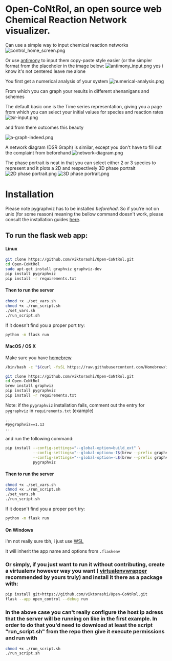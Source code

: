 # Open-CoNtRol, an open source web Chemical Reaction Network visualizer.

Can use a simple way to input chemical reaction networks
![control_home_screen.png](pics/control_home_screen.png)

Or use [antimony](https://tellurium.readthedocs.io/en/latest/antimony.html#introduction-and-basics) to input them copy-paste style easier (or the simpler format from the placeholer in the image below:
![antimony_input.png](pics/antimony_input.png)
yes i know it's not centered leave me alone

You first get a numerical analysis of your system
![numerical-analysis.png](pics/numerical-analysis.png)

From which you can graph your results in different shenanigans and schemes

The default basic one is the Time series representation, giving you a page from which you can select your initial values for 
species and reaction rates
![tsr-input.png](pics/tsr-input.png)

and from there outcomes this beauty

![a-graph-indeed.png](pics/a-graph-indeed.png)

A network diagram (DSR Graph) is similar, except you don't have to fill out the complaint from beforehand
![network-diagram.png](pics/network-diagram.png)

The phase portrait is neat in that you can select either 2 or 3 species to represent and it plots a 2D and respectively 3D phase portrait
![2D phase portrait.png](pics/2D%20phase%20portrait.png)
![3D phase portrait.png](pics/3D%20phase%20portrait.png)

# Installation
Please note pygraphviz has to be installed *beforehad*. So if you're not on unix (for some reason) meaning the bellow command doesn't work, please consult the installation guides [here](https://pygraphviz.github.io/documentation/stable/install.html).

## To run the flask web app:

#### Linux
```bash
git clone https://github.com/viktorashi/Open-CoNtRol.git
cd Open-CoNtRol
sudo apt-get install graphviz graphviz-dev
pip install pygraphviz
pip install -r requirements.txt
```

#### Then to run the server
```bash
chmod +x ./set_vars.sh 
chmod +x ./run_script.sh
./set_vars.sh 
./run_script.sh
```


If it doesn't find you a proper port try:

```bash
python -m flask run
```


#### MacOS / OS X
Make sure you have [homebrew](https://brew.sh)
```bash
/bin/bash -c "$(curl -fsSL https://raw.githubusercontent.com/Homebrew/install/HEAD/install.sh)"
```
```bash
git clone https://github.com/viktorashi/Open-CoNtRol.git
cd Open-CoNtRol
brew install graphviz
pip install pygraphviz
pip install -r requirements.txt
```
Note: if the `pygraphviz` installation fails, comment out the entry for `pygraphviz` in `requirements.txt` (example)
```
...
#pygraphviz==1.13
...

```
and run the following command:
```bash
pip install --config-settings="--global-option=build_ext" \
            --config-settings="--global-option=-I$(brew --prefix graphviz)/include/" \
            --config-settings="--global-option=-L$(brew --prefix graphviz)/lib/" \
            pygraphviz
```

#### Then to run the server
```bash
chmod +x ./set_vars.sh 
chmod +x ./run_script.sh
./set_vars.sh 
./run_script.sh
```


If it doesn't find you a proper port try:

```bash
python -m flask run
```

#### On Windows
i'm not really sure tbh, i just use [WSL](https://learn.microsoft.com/en-us/windows/wsl/install)

It will inherit the app name and options from `.flaskenv`
### Or simply, if you just want to run it without contributing, create a virtualenv however way you want ( [virtualenvwrapper](https://virtualenvwrapper.readthedocs.io/en/stable/install.html#basic-installation) recommended by yours truly) and install it there as a package with:
```bash
pip install git+https://github.com/viktorashi/Open-CoNtRol.git
flask --app open_control --debug run
```
### In the above case you can't really configure the host ip adress that the server will be running on like in the first example. In order to do that you'd need to download at least the script "run_script.sh" from the repo then give it execute permissions and run with
```bash
chmod +x ./run_script.sh
./run_script.sh
```
